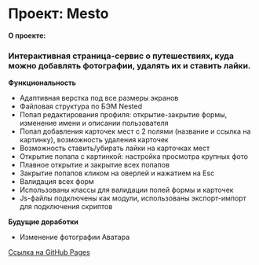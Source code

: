 # Проект: Mesto

**О проекте:**
### Интерактивная страница-сервис о путешествиях, куда можно добавлять фотографии, удалять их и ставить лайки.

**Функциональность**
* Адаптивная верстка под все размеры экранов
* Файловая структура по БЭМ Nested
* Попап редактирования профиля: открытие-закрытие формы, изменение имени и описании пользователя
* Попап добавления карточек мест с 2 полями (название и ссылка на картинку), возможность удаления карточек
* Возможность ставить/убирать лайки на карточках мест
* Открытие попапа с картинкой: настройка просмотра крупных фото
* Плавное открытие и закрытие всех попапов
* Закрытие попапов кликом на оверлей и нажатием на Esc
* Валидация всех форм
* Использованы классы для валидации полей формы и карточек
* Js-файлы подключены как модули, использованы экспорт-импорт для подключения скриптов

**Будущие доработки**
* Изменение фотографии Аватара

[Ссылка на GitHub Pages](https://mari54.github.io/mesto/)